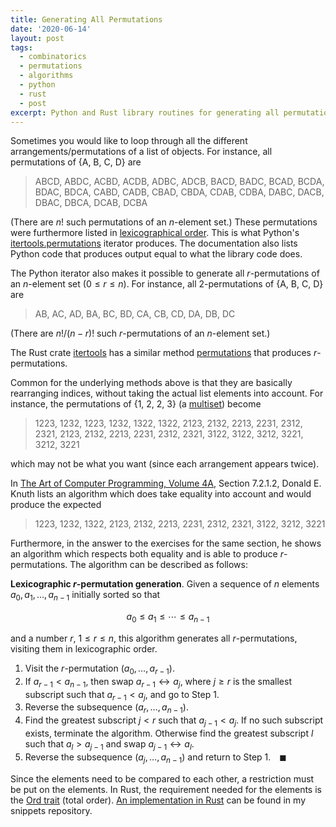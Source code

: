 ```yaml
---
title: Generating All Permutations
date: '2020-06-14'
layout: post
tags:
  - combinatorics
  - permutations
  - algorithms
  - python
  - rust
  - post
excerpt: Python and Rust library routines for generating all permutations of a list of objects is mentioned, as well as an algorithm for lexicographic r-permutation generation (in both pseudo and Rust code)
---
```

Sometimes you would like to loop through all the different arrangements/permutations of a list of objects. For instance, all permutations of {A, B, C, D} are

> ABCD, ABDC, ACBD, ACDB, ADBC, ADCB, BACD, BADC, BCAD, BCDA, BDAC, BDCA, CABD, CADB, CBAD, CBDA, CDAB, CDBA, DABC, DACB, DBAC, DBCA, DCAB, DCBA

(There are $n!$ such permutations of an $n$-element set.) These permutations were furthermore listed in [lexicographical order](https://en.wikipedia.org/wiki/Lexicographical_order). This is what Python's [itertools.permutations](https://docs.python.org/3/library/itertools.html#itertools.permutations) iterator produces. The documentation also lists Python code that produces output equal to what the library code does.

The Python iterator also makes it possible to generate all *r*-permutations of an *n*-element set ($0 \leq r \leq n$). For instance, all 2-permutations of {A, B, C, D} are

> AB, AC, AD, BA, BC, BD, CA, CB, CD, DA, DB, DC

(There are $n!/(n - r)!$ such *r*-permutations of an *n*-element set.)

The Rust crate [itertools](https://crates.io/crates/itertools) has a similar method [permutations](https://docs.rs/itertools/0.9.0/itertools/trait.Itertools.html#method.permutations) that produces *r*-permutations.

Common for the underlying methods above is that they are basically rearranging indices, without taking the actual list elements into account. For instance, the permutations of {1, 2, 2, 3} (a [multiset](https://en.wikipedia.org/wiki/Multiset)) become

> 1223, 1232, 1223, 1232, 1322, 1322, 2123, 2132, 2213, 2231, 2312, 2321, 2123, 2132, 2213, 2231, 2312, 2321, 3122, 3122, 3212, 3221, 3212, 3221

which may not be what you want (since each arrangement appears twice).

In [The Art of Computer Programming, Volume 4A](/refs/taocp4a), Section 7.2.1.2, Donald E. Knuth lists an algorithm which does take equality into account and would produce the expected

> 1223, 1232, 1322, 2123, 2132, 2213, 2231, 2312, 2321, 3122, 3212, 3221

Furthermore, in the answer to the exercises for the same section, he shows an algorithm which respects both equality and is able to produce *r*-permutations. The algorithm can be described as follows:

**Lexicographic *r*-permutation generation**. Given a sequence of *n* elements $a_0, a_1, \ldots, a_{n-1}$ initially sorted so that

$$
a_0 \leq a_1 \leq \cdots \leq a_{n-1}
$$

and a number $r$, $1 \leq r \leq n$, this algorithm generates all *r*-permutations, visiting them in lexicographic order.

 1. Visit the *r*-permutation $(a_0, \ldots, a_{r-1})$.
 2. If $a_{r-1} < a_{n-1}$, then swap $a_{r-1} \leftrightarrow a_j$, where $j \geq r$ is the smallest subscript such that $a_{r-1} < a_j$, and go to Step 1.
 3. Reverse the subsequence $(a_r, \ldots, a_{n-1})$.
 4. Find the greatest subscript $j < r$ such that $a_{j-1} < a_j$. If no such subscript exists, terminate the algorithm. Otherwise find the greatest subscript $l$ such that $a_l > a_{j-1}$ and swap $a_{j-1} \leftrightarrow a_l$.
 5. Reverse the subsequence $(a_j, \ldots, a_{n-1})$ and return to Step 1.&emsp;&#9724;

Since the elements need to be compared to each other, a restriction must be put on the elements. In Rust, the requirement needed for the elements is the [Ord trait](https://doc.rust-lang.org/std/cmp/trait.Ord.html) (total order). [An implementation in Rust](https://github.com/janmarthedal/snippets/blob/master/rust/generate/permutations/src/lib.rs) can be found in my snippets repository.
